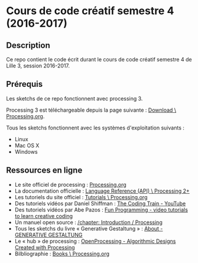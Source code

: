 # Cours de code créatif semestre 4 (2016-2017)

## Description

Ce repo contient le code écrit durant le cours de code créatif semestre 4 de Lille 3, session 2016-2017.

## Prérequis

Les sketchs de ce repo fonctionnent avec processing 3.

Processing 3 est téléchargeable depuis la page suivante : [Download \ Processing.org](https://processing.org/download/?processing).

Tous les sketchs fonctionnent avec les systèmes d'exploitation suivants :
- Linux
- Mac OS X
- Windows

## Ressources en ligne

- Le site officiel de processing : [Processing.org](https://processing.org/)
- La documentation officielle : [Language Reference (API) \ Processing 2+](https://processing.org/reference/)
- Les tutoriels du site officiel : [Tutorials \ Processing.org](https://processing.org/tutorials/)
- Des tutoriels vidéos par Daniel Shiffman : [The Coding Train - YouTube](https://www.youtube.com/user/shiffman)
- Des tutoriels vidéos par Abe Pazos : [Fun Programming - video tutorials to learn creative coding](https://www.funprogramming.org/)
- Un manuel open source : [/chapter: Introduction / Processing](https://fr.flossmanuals.net/processing/introduction/)
- Tous les sketchs du livre « Generative Gestaltung » : [About - GENERATIVE GESTALTUNG](http://www.generative-gestaltung.de/)
- Le « hub » de processing : [OpenProcessing - Algorithmic Designs Created with Processing](https://www.openprocessing.org/)
- Bilbliographie : [Books \ Processing.org](https://processing.org/books/)

